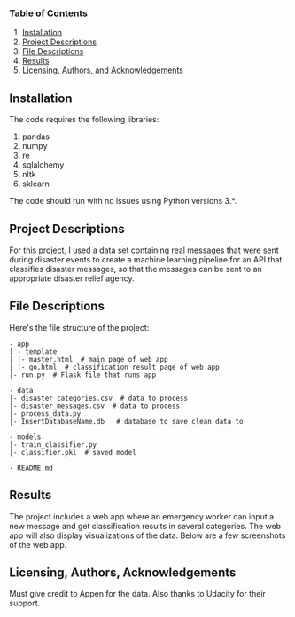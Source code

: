 ### Table of Contents

1. [Installation](#installation)
2. [Project Descriptions](#project)
3. [File Descriptions](#files)
4. [Results](#results)
5. [Licensing, Authors, and Acknowledgements](#licensing)

## Installation <a name="installation"></a>

The code requires the following libraries:
1. pandas
2. numpy
3. re
4. sqlalchemy
5. nltk
6. sklearn

The code should run with no issues using Python versions 3.*.

## Project Descriptions<a name="project"></a>

For this project, I used a data set containing real messages that were sent during disaster events to create a machine learning pipeline for an API that classifies disaster messages, so that the messages can be sent to an appropriate disaster relief agency.

## File Descriptions <a name="files"></a>

Here's the file structure of the project:
~~~~~
- app
| - template
| |- master.html  # main page of web app
| |- go.html  # classification result page of web app
|- run.py  # Flask file that runs app

- data
|- disaster_categories.csv  # data to process 
|- disaster_messages.csv  # data to process
|- process_data.py
|- InsertDatabaseName.db   # database to save clean data to

- models
|- train_classifier.py
|- classifier.pkl  # saved model 

- README.md
~~~~~

## Results<a name="results"></a>

The project includes a web app where an emergency worker can input a new message and get classification results in several categories. The web app will also display visualizations of the data. Below are a few screenshots of the web app.

## Licensing, Authors, Acknowledgements<a name="licensing"></a>

Must give credit to Appen for the data. Also thanks to Udacity for their support.
